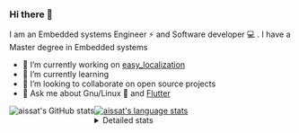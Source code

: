### Hi there 👋

I am an Embedded systems Engineer ⚡️ and Software developer 💻 . I have a Master degree in Embedded systems
- 🔭 I’m currently working on [easy_localization](https://pub.dev/packages/easy_localization)
- 🌱 I’m currently learning 
- 👯 I’m looking to collaborate on open source projects
- 💬 Ask me about  Gnu/Linux 🐧 and [Flutter](https://flutter.dev) 

<a href="https://profile-summary-for-github.com/user/aissat">
  <img align="left" height="170px" src="https://github-readme-stats.vercel.app/api?username=aissat&show_icons=true&line_height=27&count_private=true&include_all_commits=true" alt="aissat's GitHub stats"/>
  <img src="https://github-readme-stats.vercel.app/api/top-langs/?username=aissat&hide_langs_below=5&layout=compact" alt="aissat's language stats"/>
</a>

<details>
<summary>Detailed stats</summary>
 

### 🧐 Waka Stats

<!--START_SECTION:waka-->
![Code Time](http://img.shields.io/badge/Code%20Time-4%2C930%20hrs%2037%20mins-blue)

![Profile Views](http://img.shields.io/badge/Profile%20Views-1-blue)

![Lines of code](https://img.shields.io/badge/From%20Hello%20World%20I%27ve%20Written--7.3%20million%20lines%20of%20code-blue)

**🐱 My GitHub Data** 

> 📦 120.1 kB Used in GitHub's Storage 
 > 
> 🏆 3 Contributions in the Year 2023
 > 
> 💼 Opted to Hire
 > 
> 📜 163 Public Repositories 
 > 
> 🔑 24 Private Repositories 
 > 
**I'm a Night 🦉** 

```text
🌞 Morning                67 commits          ███░░░░░░░░░░░░░░░░░░░░░░   12.57 % 
🌆 Daytime                98 commits          █████░░░░░░░░░░░░░░░░░░░░   18.39 % 
🌃 Evening                182 commits         █████████░░░░░░░░░░░░░░░░   34.15 % 
🌙 Night                  186 commits         █████████░░░░░░░░░░░░░░░░   34.90 % 
```
📅 **I'm Most Productive on Tuesday** 

```text
Monday                   54 commits          ███░░░░░░░░░░░░░░░░░░░░░░   10.13 % 
Tuesday                  100 commits         █████░░░░░░░░░░░░░░░░░░░░   18.76 % 
Wednesday                57 commits          ███░░░░░░░░░░░░░░░░░░░░░░   10.69 % 
Thursday                 95 commits          ████░░░░░░░░░░░░░░░░░░░░░   17.82 % 
Friday                   97 commits          █████░░░░░░░░░░░░░░░░░░░░   18.20 % 
Saturday                 85 commits          ████░░░░░░░░░░░░░░░░░░░░░   15.95 % 
Sunday                   45 commits          ██░░░░░░░░░░░░░░░░░░░░░░░   08.44 % 
```


📊 **This Week I Spent My Time On** 

```text
🕑︎ Time Zone: Africa/Algiers

💬 Programming Languages: 
Dart                     29 hrs 8 mins       ██████████████████████░░░   88.39 % 
YAML                     1 hr 54 mins        █░░░░░░░░░░░░░░░░░░░░░░░░   05.77 % 
Kotlin                   44 mins             █░░░░░░░░░░░░░░░░░░░░░░░░   02.26 % 
Java                     32 mins             ░░░░░░░░░░░░░░░░░░░░░░░░░   01.65 % 
XML                      24 mins             ░░░░░░░░░░░░░░░░░░░░░░░░░   01.22 % 

🔥 Editors: 
VS Code                  32 hrs 58 mins      █████████████████████████   100.00 % 

💻 Operating System: 
Linux                    32 hrs 58 mins      █████████████████████████   100.00 % 
```

**I Mostly Code in Dart** 

```text
Dart                     27 repos            ████████░░░░░░░░░░░░░░░░░   33.33 % 
TypeScript               9 repos             ███░░░░░░░░░░░░░░░░░░░░░░   11.11 % 
C++                      7 repos             ██░░░░░░░░░░░░░░░░░░░░░░░   08.64 % 
Makefile                 2 repos             █░░░░░░░░░░░░░░░░░░░░░░░░   02.47 % 
HTML                     1 repo              ░░░░░░░░░░░░░░░░░░░░░░░░░   01.23 % 
```



**Timeline**

![Lines of Code chart](https://raw.githubusercontent.com/aissat/aissat/master/assets/bar_graph.png)


 Last Updated on 04/03/2023 01:05:45 UTC
<!--END_SECTION:waka-->

</details>
